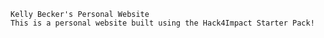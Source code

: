    Kelly Becker's Personal Website
    This is a personal website built using the Hack4Impact Starter Pack!
